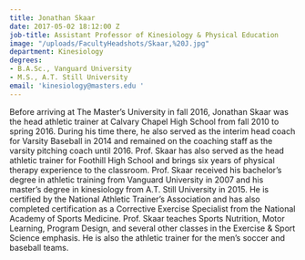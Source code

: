 ```yaml
---
title: Jonathan Skaar
date: 2017-05-02 18:12:00 Z
job-title: Assistant Professor of Kinesiology & Physical Education
image: "/uploads/FacultyHeadshots/Skaar,%20J.jpg"
department: Kinesiology
degrees:
- B.A.Sc., Vanguard University
- M.S., A.T. Still University
email: 'kinesiology@masters.edu '
---
```


Before arriving at The Master’s University in fall 2016, Jonathan Skaar was the head athletic trainer at Calvary Chapel High School from fall 2010 to spring 2016. During his time there, he also served as the interim head coach for Varsity Baseball in 2014 and remained on the coaching staff as the varsity pitching coach until 2016. Prof. Skaar has also served as the head athletic trainer for Foothill High School and brings six years of physical therapy experience to the classroom. Prof. Skaar received his bachelor’s degree in athletic training from Vanguard University in 2007 and his master’s degree in kinesiology from A.T. Still University in 2015. He is certified by the National Athletic Trainer’s Association and has also completed certification as a Corrective Exercise Specialist from the National Academy of Sports Medicine. Prof. Skaar teaches Sports Nutrition, Motor Learning, Program Design, and several other classes in the Exercise & Sport Science emphasis. He is also the athletic trainer for the men’s soccer and baseball teams. 